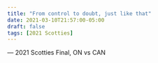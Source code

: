 ```yaml
---
title: "From control to doubt, just like that"
date: 2021-03-10T21:57:00-05:00
draft: false
tags: [2021 Scotties]
---
```

— 2021 Scotties Final, ON vs CAN
<!--more--> 


